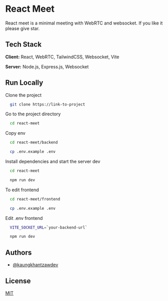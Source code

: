 # React Meet

React meet is a minimal meeting with WebRTC and websocket. If you like it please give star.


## Tech Stack

**Client:** React, WebRTC, TailwindCSS, Websocket, Vite

**Server:** Node.js, Express.js, Websocket


## Run Locally

Clone the project

```bash
  git clone https://link-to-project
```

Go to the project directory

```bash
  cd react-meet
```

Copy env

```bash
  cd react-meet/backend

  cp .env.example .env
```

Install dependencies and start the server dev

```bash
  cd react-meet

  npm run dev
```

To edit frontend

```bash
  cd react-meet/frontend

  cp .env.example .env
```


Edit .env frontend

```bash
  VITE_SOCKET_URL=`your-backend-url`

  npm run dev
```


## Authors

- [@kaungkhantzawdev](https://www.github.com/kaungkhantzawdev)


## License

[MIT](https://choosealicense.com/licenses/mit/)


